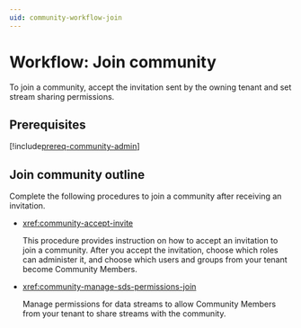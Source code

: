 ```yaml
---
uid: community-workflow-join
---
```


# Workflow: Join community

To join a community, accept the invitation sent by the owning tenant and set stream sharing permissions.

## Prerequisites

[!include[prereq-community-admin](includes/prereq-community-admin.md)]

## Join community outline

Complete the following procedures to join a community after receiving an invitation.

- <xref:community-accept-invite>

	This procedure provides instruction on how to accept an invitation to join a community. After you accept the invitation, choose which roles can administer it, and choose which users and groups from your tenant become Community Members.

- <xref:community-manage-sds-permissions-join>

	Manage permissions for data streams to allow Community Members from your tenant to share streams with the community.
